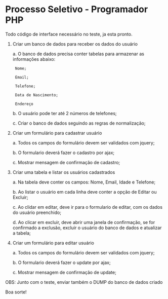 # Processo Seletivo - Programador PHP

Todo código de interface necessário no teste, ja esta pronto.

1) Criar um banco de dados para receber os dados do usuário 
 	
	a. O banco de dados precisa conter tabelas para armazenar as informações abaixo:
  	
		Nome; 
  	
		Email; 
  		
		Telefone; 
  		
		Data de Nascimento; 
  		
		Endereço		 
 	
	b. O usuário pode ter até 2 números de telefones;	 
 	
	c. Criar o banco de dados seguindo as regras de normalização;

 
1) Criar um formulário para cadastrar usuário

 	a. Todos os campos do formulário devem ser validados  com jquery;
 
 	b. O formulario deverá fazer o cadastro por ajax;	
 
 	c. Mostrar mensagem de confirmação de cadastro;

 
2) Criar uma tabela e listar os usuários cadastrados
 
 	a. Na tabela deve conter os campos: Nome, Email, Idade e Telefone;
 
 	b. Ao listar o usuário em cada linha deve conter a opção de Editar ou Excluir;
 
 	c. Ao clidar em editar, deve ir para o formulario de editar, com os dados do usuário preenchido;
 
 	d. Ao clicar em excluir, deve abrir uma janela de confirmação, se for confirmado a exclusão, excluir o usuário do banco de dados e atualizar a tabela;	

 
3) Criar um formulário para editar usuário

 	a. Todos os campos do formulário devem ser validados com jquery;

 	b. O formulario deverá fazer o update por ajax;

 	c. Mostrar mensagem de confirmação de update;

OBS: Junto com o teste, enviar também o DUMP do banco de dados criado

Boa sorte!
